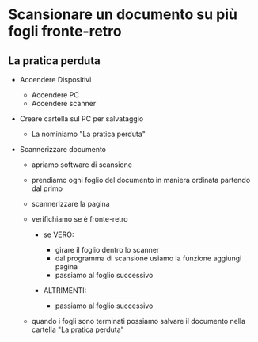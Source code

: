# Scansionare un documento su più fogli fronte-retro

## La pratica perduta

- Accendere Dispositivi

  - Accendere PC
  - Accendere scanner

- Creare cartella sul PC per salvataggio

  - La nominiamo "La pratica perduta"

- Scannerizzare documento

  - apriamo software di scansione

  - prendiamo ogni foglio del documento in maniera ordinata partendo dal primo
  - scannerizzare la pagina
  - verifichiamo se è fronte-retro

    - se VERO:

      - girare il foglio dentro lo scanner
      - dal programma di scansione usiamo la funzione aggiungi pagina
      - passiamo al foglio successivo

    - ALTRIMENTI:
      - passiamo al foglio successivo

  - quando i fogli sono terminati possiamo salvare il documento nella cartella "La pratica perduta"
